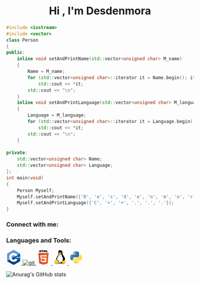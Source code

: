 <h1 align="center">Hi , I'm Desdenmora</h1>

```c++
#include <iostream>
#include <vector>
class Person
{
public:
    inline void setAndPrintName(std::vector<unsigned char> M_name)
    {
        Name = M_name;
        for (std::vector<unsigned char>::iterator it = Name.begin(); it != Name.end(); ++it)
            std::cout << *it;
        std::cout << "\n";
    }
    inline void setAndPrintLanguage(std::vector<unsigned char> M_language)
    {
        Language = M_language;
        for (std::vector<unsigned char>::iterator it = Language.begin(); it != Language.end(); ++it)
            std::cout << *it;
        std::cout << "\n";
    }

private:
    std::vector<unsigned char> Name;
    std::vector<unsigned char> Language;
};
int main(void)
{
    Person Myself;
    Myself.setAndPrintName({'D', 'e', 's', 'd', 'e', 'n', 'm', 'o', 'r', 'a'}); // Desdenmora
    Myself.setAndPrintLanguage({'C', '+', '+', '.', '.', '.'});                 // C++...
}
```
<h3 align="left">Connect with me:</h3>
<p align="left">
</p>

<h3 align="left">Languages and Tools:</h3>
<p align="left"> <a href="https://www.w3schools.com/cpp/" target="_blank" rel="noreferrer"> <img src="https://raw.githubusercontent.com/devicons/devicon/master/icons/cplusplus/cplusplus-original.svg" alt="cplusplus" width="40" height="40"/> </a> <a href="https://git-scm.com/" target="_blank" rel="noreferrer"> <img src="https://www.vectorlogo.zone/logos/git-scm/git-scm-icon.svg" alt="git" width="40" height="40"/> </a> <a href="https://www.w3.org/html/" target="_blank" rel="noreferrer"> <img src="https://raw.githubusercontent.com/devicons/devicon/master/icons/html5/html5-original-wordmark.svg" alt="html5" width="40" height="40"/> </a> <a href="https://www.linux.org/" target="_blank" rel="noreferrer"> <img src="https://raw.githubusercontent.com/devicons/devicon/master/icons/linux/linux-original.svg" alt="linux" width="40" height="40"/> </a> <a href="https://www.python.org" target="_blank" rel="noreferrer"> <img src="https://raw.githubusercontent.com/devicons/devicon/master/icons/python/python-original.svg" alt="python" width="40" height="40"/> </a> </p>

![Anurag's GitHub stats](https://github-readme-stats.vercel.app/api?username=super-yjt&show_icons=true&theme=onedark)
